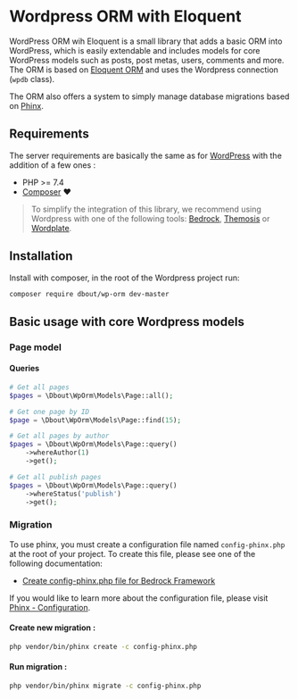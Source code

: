 # Wordpress ORM with Eloquent

WordPress ORM wih Eloquent is a small library that adds a basic ORM into WordPress, which is easily extendable and includes models for core WordPress models such as posts, post metas, users, comments and more.
The ORM is based on [Eloquent ORM](https://laravel.com/docs/8.x/eloquent) and uses the Wordpress connection (`wpdb` class).

The ORM also offers a system to simply manage database migrations based on [Phinx](https://phinx.org/).

Requirements
--------

The server requirements are basically the same as for [WordPress](https://wordpress.org/about/requirements/) with the addition of a few ones :

- PHP >= 7.4
- [Composer](https://getcomposer.org/) ❤️

> To simplify the integration of this library, we recommend using Wordpress with one of the following tools: [Bedrock](https://roots.io/bedrock/), [Themosis](https://framework.themosis.com/) or [Wordplate](https://github.com/wordplate/wordplate#readme).

Installation
--------


Install with composer, in the root of the Wordpress project run:

```bash
composer require dbout/wp-orm dev-master
```

Basic usage with core Wordpress models 
--------

### Page model

#### Queries

```php
# Get all pages
$pages = \Dbout\WpOrm\Models\Page::all();

# Get one page by ID
$page = \Dbout\WpOrm\Models\Page::find(15);

# Get all pages by author
$pages = \Dbout\WpOrm\Models\Page::query()
    ->whereAuthor(1)
    ->get();

# Get all publish pages
$pages = \Dbout\WpOrm\Models\Page::query()
    ->whereStatus('publish')
    ->get();
```


### Migration

To use phinx, you must create a configuration file named `config-phinx.php` at the root of your project. To create this file, please see one of the following documentation:

- [Create config-phinx.php file for Bedrock Framework](doc/migration-with-bedrock.md)

If you would like to learn more about the configuration file, please visit  [Phinx - Configuration](https://phinx.readthedocs.io/en/latest/configuration.html).

#### Create new migration : 

```bash
php vendor/bin/phinx create -c config-phinx.php
```

#### Run migration :

```bash
php vendor/bin/phinx migrate -c config-phinx.php
```
